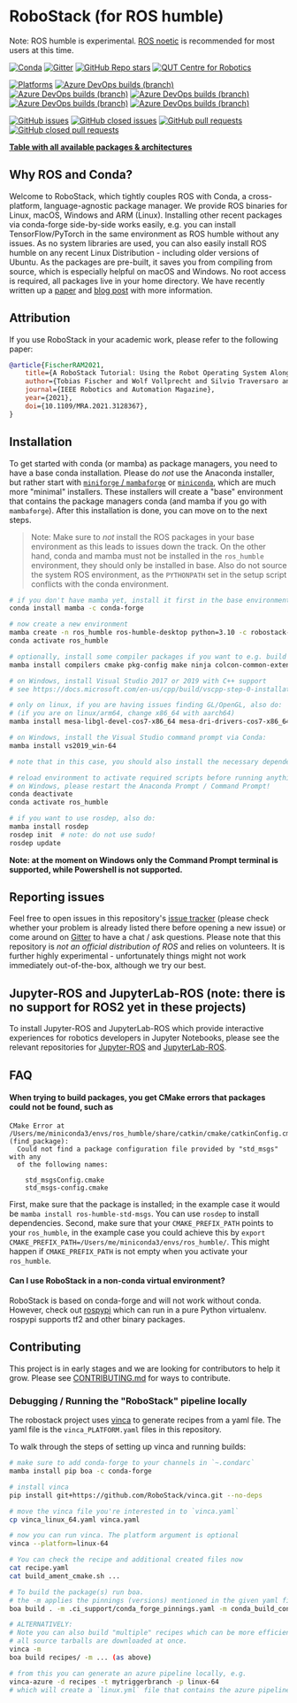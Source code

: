 # RoboStack (for ROS humble)

Note:  ROS humble is experimental. [ROS noetic](https://github.com/RoboStack/ros-noetic) is recommended for most users at this time.

[![Conda](https://img.shields.io/conda/dn/robostack-humble/ros-humble-desktop?style=flat-square)](https://anaconda.org/robostack/)
[![Gitter](https://img.shields.io/gitter/room/RoboStack/Lobby?style=flat-square)](https://gitter.im/RoboStack/Lobby)
[![GitHub Repo stars](https://img.shields.io/github/stars/robostack/ros-humble?style=flat-square)](https://github.com/RoboStack/ros-humble/)
[![QUT Centre for Robotics](https://img.shields.io/badge/collection-QUT%20Robotics-%23043d71?style=flat-square)](https://qcr.github.io/)

[![Platforms](https://img.shields.io/badge/platforms-linux%20%7C%20win%20%7C%20macos%20%7C%20macos_arm64%20%7C%20linux_aarch64-green.svg?style=flat-square)](https://github.com/RoboStack/ros-humble)
[![Azure DevOps builds (branch)](https://img.shields.io/github/actions/workflow/status/robostack/ros-humble/linux.yml?branch=buildbranch_linux&label=build%20linux&style=flat-square)](https://github.com/RoboStack/ros-humble/actions/workflows/linux.yml)
[![Azure DevOps builds (branch)](https://img.shields.io/github/actions/workflow/status/robostack/ros-humble/win.yml?branch=buildbranch_win&label=build%20win&style=flat-square)](https://github.com/RoboStack/ros-humble/actions/workflows/win.yml)
[![Azure DevOps builds (branch)](https://img.shields.io/github/actions/workflow/status/robostack/ros-humble/osx.yml?branch=buildbranch_osx&label=build%20osx&style=flat-square)](https://github.com/RoboStack/ros-humble/actions/workflows/osx.yml)
[![Azure DevOps builds (branch)](https://img.shields.io/github/actions/workflow/status/robostack/ros-humble/osx_arm64.yml?branch=buildbranch_osx_arm64&label=build%20osx-arm64&style=flat-square)](https://github.com/RoboStack/ros-humble/actions/workflows/osx_arm64.yml)
[![Azure DevOps builds (branch)](https://img.shields.io/github/actions/workflow/status/robostack/ros-humble/build_linux_aarch64.yml?branch=buildbranch_linux_aarch64&label=build%20aarch64&style=flat-square)](https://github.com/RoboStack/ros-humble/actions/workflows/build_linux_aarch64.yml)

[![GitHub issues](https://img.shields.io/github/issues-raw/robostack/ros-humble?style=flat-square)](https://github.com/RoboStack/ros-humble/issues)
[![GitHub closed issues](https://img.shields.io/github/issues-closed-raw/robostack/ros-humble?style=flat-square)](https://github.com/RoboStack/ros-humble/issues?q=is%3Aissue+is%3Aclosed)
[![GitHub pull requests](https://img.shields.io/github/issues-pr-raw/robostack/ros-humble?style=flat-square)](https://github.com/RoboStack/ros-humble/pulls)
[![GitHub closed pull requests](https://img.shields.io/github/issues-pr-closed-raw/robostack/ros-humble?style=flat-square)](https://github.com/RoboStack/ros-humble/pulls?q=is%3Apr+is%3Aclosed)

[__Table with all available packages & architectures__](https://robostack.github.io/humble.html)

## Why ROS and Conda?
Welcome to RoboStack, which tightly couples ROS with Conda, a cross-platform, language-agnostic package manager. We provide ROS binaries for Linux, macOS, Windows and ARM (Linux). Installing other recent packages via conda-forge side-by-side works easily, e.g. you can install TensorFlow/PyTorch in the same environment as ROS humble without any issues. As no system libraries are used, you can also easily install ROS humble on any recent Linux Distribution - including older versions of Ubuntu. As the packages are pre-built, it saves you from compiling from source, which is especially helpful on macOS and Windows. No root access is required, all packages live in your home directory. We have recently written up a [paper](https://arxiv.org/abs/2104.12910) and [blog post](https://medium.com/robostack/cross-platform-conda-packages-for-ros-fa1974fd1de3) with more information.

## Attribution
If you use RoboStack in your academic work, please refer to the following paper:
```bibtex
@article{FischerRAM2021,
    title={A RoboStack Tutorial: Using the Robot Operating System Alongside the Conda and Jupyter Data Science Ecosystems},
    author={Tobias Fischer and Wolf Vollprecht and Silvio Traversaro and Sean Yen and Carlos Herrero and Michael Milford},
    journal={IEEE Robotics and Automation Magazine},
    year={2021},
    doi={10.1109/MRA.2021.3128367},
}
```

## Installation

To get started with conda (or mamba) as package managers, you need to have a base conda installation. Please do _not_ use the Anaconda installer, but rather start with [`miniforge` / `mambaforge`](https://github.com/conda-forge/miniforge) or [`miniconda`](https://docs.conda.io/en/latest/miniconda.html), which are much more "minimal" installers. These installers will create a "base" environment that contains the package managers conda (and mamba if you go with `mambaforge`). After this installation is done, you can move on to the next steps.

> Note: Make sure to _not_ install the ROS packages in your base environment as this leads to issues down the track. On the other hand, conda and mamba must not be installed in the `ros_humble` environment, they should only be installed in base. Also do not source the system ROS environment, as the `PYTHONPATH` set in the setup script conflicts with the conda environment.

```bash
# if you don't have mamba yet, install it first in the base environment (not needed when using mambaforge):
conda install mamba -c conda-forge

# now create a new environment
mamba create -n ros_humble ros-humble-desktop python=3.10 -c robostack-staging -c conda-forge --no-channel-priority --override-channels
conda activate ros_humble

# optionally, install some compiler packages if you want to e.g. build packages in a colcon_ws:
mamba install compilers cmake pkg-config make ninja colcon-common-extensions  -c conda-forge

# on Windows, install Visual Studio 2017 or 2019 with C++ support 
# see https://docs.microsoft.com/en-us/cpp/build/vscpp-step-0-installation?view=msvc-160

# only on linux, if you are having issues finding GL/OpenGL, also do:
# (if you are on linux/arm64, change x86_64 with aarch64)
mamba install mesa-libgl-devel-cos7-x86_64 mesa-dri-drivers-cos7-x86_64 libselinux-cos7-x86_64 libxdamage-cos7-x86_64 libxxf86vm-cos7-x86_64 libxext-cos7-x86_64 xorg-libxfixes

# on Windows, install the Visual Studio command prompt via Conda:
mamba install vs2019_win-64

# note that in this case, you should also install the necessary dependencies with conda/mamba, if possible

# reload environment to activate required scripts before running anything
# on Windows, please restart the Anaconda Prompt / Command Prompt!
conda deactivate
conda activate ros_humble

# if you want to use rosdep, also do:
mamba install rosdep
rosdep init  # note: do not use sudo!
rosdep update
```

**Note: at the moment on Windows only the Command Prompt terminal is supported, while Powershell is not supported.**

## Reporting issues
Feel free to open issues in this repository's [issue tracker](https://github.com/RoboStack/ros-humble/issues) (please check whether your problem is already listed there before opening a new issue) or come around on [Gitter](https://gitter.im/RoboStack/Lobby) to have a chat / ask questions. Please note that this repository is _not an official distribution of ROS_ and relies on volunteers. It is further highly experimental - unfortunately things might not work immediately out-of-the-box, although we try our best.

## Jupyter-ROS and JupyterLab-ROS (note: there is no support for ROS2 yet in these projects)
To install Jupyter-ROS and JupyterLab-ROS which provide interactive experiences for robotics developers in Jupyter Notebooks, please see the relevant repositories for [Jupyter-ROS](https://github.com/RoboStack/jupyter-ros) and [JupyterLab-ROS](https://github.com/RoboStack/jupyterlab-ros).

## FAQ

#### When trying to build packages, you get CMake errors that packages could not be found, such as
```
CMake Error at /Users/me/miniconda3/envs/ros_humble/share/catkin/cmake/catkinConfig.cmake:83 (find_package):
  Could not find a package configuration file provided by "std_msgs" with any
  of the following names:

    std_msgsConfig.cmake
    std_msgs-config.cmake
```
First, make sure that the package is installed; in the example case it would be `mamba install ros-humble-std-msgs`. You can use `rosdep` to install dependencies. Second, make sure that your `CMAKE_PREFIX_PATH` points to your `ros_humble`, in the example case you could achieve this by `export CMAKE_PREFIX_PATH=/Users/me/miniconda3/envs/ros_humble/`. This might happen if `CMAKE_PREFIX_PATH` is not empty when you activate your `ros_humble`.

#### Can I use RoboStack in a non-conda virtual environment?
RoboStack is based on conda-forge and will not work without conda. However, check out [rospypi](https://github.com/rospypi/simple2) which can run in a pure Python virtualenv. rospypi supports tf2 and other binary packages.


## Contributing
This project is in early stages and we are looking for contributors to help it grow. Please see [CONTRIBUTING.md](./CONTRIBUTING.md) for ways to contribute.

### Debugging / Running the "RoboStack" pipeline locally

The robostack project uses [vinca](https://github.com/RoboStack/vinca) to generate recipes from a yaml file. The yaml file is the `vinca_PLATFORM.yaml` files in this repository.

To walk through the steps of setting up vinca and running builds:

```bash
# make sure to add conda-forge to your channels in `~.condarc`
mamba install pip boa -c conda-forge

# install vinca
pip install git+https://github.com/RoboStack/vinca.git --no-deps

# move the vinca file you're interested in to `vinca.yaml`
cp vinca_linux_64.yaml vinca.yaml

# now you can run vinca. The platform argument is optional
vinca --platform=linux-64

# You can check the recipe and additional created files now
cat recipe.yaml
cat build_ament_cmake.sh ...

# To build the package(s) run boa.
# the -m applies the pinnings (versions) mentioned in the given yaml files
boa build . -m .ci_support/conda_forge_pinnings.yaml -m conda_build_config.yaml

# ALTERNATIVELY:
# Note you can also build "multiple" recipes which can be more efficient as not 
# all source tarballs are downloaded at once. 
vinca -m 
boa build recipes/ -m ... (as above)

# from this you can generate an azure pipeline locally, e.g.
vinca-azure -d recipes -t mytriggerbranch -p linux-64
# which will create a `linux.yml` file that contains the azure pipeline definition
```
